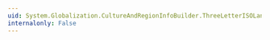 ```yaml
---
uid: System.Globalization.CultureAndRegionInfoBuilder.ThreeLetterISOLanguageName
internalonly: False
---
```

